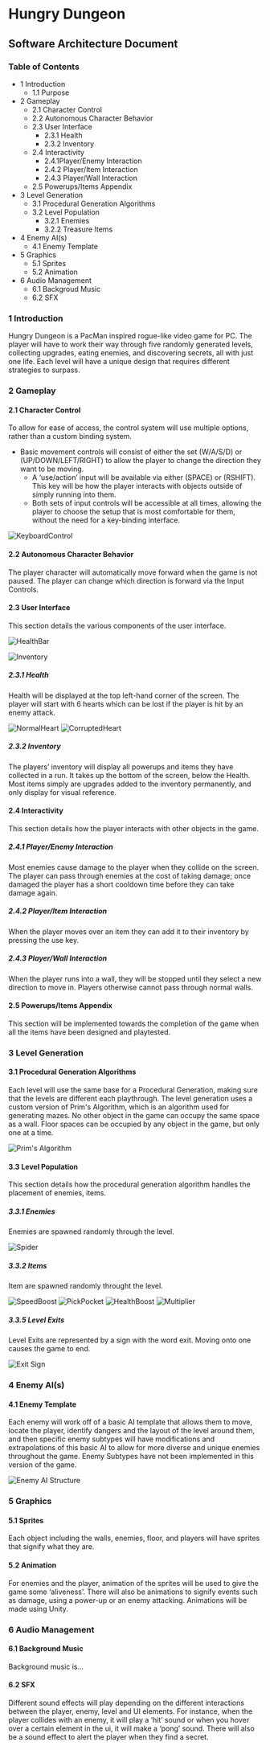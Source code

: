 # Hungry Dungeon 
## Software Architecture Document

### Table of Contents

* 1 Introduction
	* 1.1 Purpose
* 2 Gameplay
	* 2.1 Character Control
	* 2.2 Autonomous Character Behavior
	* 2.3 User Interface
		* 2.3.1 Health
		* 2.3.2 Inventory
	* 2.4 Interactivity
		* 2.4.1Player/Enemy Interaction
		* 2.4.2 Player/Item Interaction
		* 2.4.3 Player/Wall Interaction
	* 2.5 Powerups/Items Appendix
* 3 Level Generation
	* 3.1 Procedural Generation Algorithms
	* 3.2 Level Population
		* 3.2.1 Enemies
		* 3.2.2 Treasure Items
* 4 Enemy AI(s)
	* 4.1 Enemy Template
* 5 Graphics
	* 5.1 Sprites
	* 5.2 Animation
* 6 Audio Management
	* 6.1 Backgroud Music
	* 6.2 SFX

### 1 Introduction

Hungry Dungeon is a PacMan inspired rogue-like video game for PC. The player will have to work their way through five randomly generated levels, collecting upgrades, eating enemies, and discovering secrets, all with just one life. Each level will have a unique design that requires different strategies to surpass. 

### 2 Gameplay

#### 2.1 Character Control

To allow for ease of access, the control system will use multiple options, rather than a custom binding system. 
* Basic movement controls will consist of either the set (W/A/S/D) or (UP/DOWN/LEFT/RIGHT) to allow the player to change the direction they want to be moving. 
	* A ‘use/action’ input will be available via either (SPACE) or (RSHIFT). This key will be how the player interacts with objects outside of simply running into them.
	* Both sets of input controls will be accessible at all times, allowing the player to choose the setup that is most comfortable for them, without the need for a key-binding interface.

![KeyboardControl](/docs/images/KeyboardControl.jpg?raw=true "KeyboardControl")

#### 2.2 Autonomous Character Behavior

The player character will automatically move forward when the game is not paused. The player can change which direction is forward via the Input Controls.

#### 2.3 User Interface	

This section details the various components of the user interface.

![HealthBar](/docs/images/ItemImages/HealthBar.png?raw=true "HealthBar")

![Inventory](/docs/images/ItemImages/Inventory.png?raw=true "Inventory")

##### 2.3.1 Health

Health will be displayed at the top left-hand corner of the screen. The player will start with 6 hearts which can be lost if the player is hit by an enemy attack.

![NormalHeart](/docs/images/ItemImages/Heart.gif?raw=true "NormalHeart")
![CorruptedHeart](/docs/images/ItemImages/CorruptedHeart.gif?raw=true "CorruptedHeart")

##### 2.3.2 Inventory

The players’ inventory will display all powerups and items they have collected in a run. It takes up the bottom of the screen, below the Health. Most items simply are upgrades added to the inventory permanently, and only display for visual reference.

#### 2.4 Interactivity

This section details how the player interacts with other objects in the game.

##### 2.4.1 Player/Enemy Interaction

Most enemies cause damage to the player when they collide on the screen. The player can pass through enemies at the cost of taking damage; once damaged the player has a short cooldown time before they can take damage again.

##### 2.4.2 Player/Item Interaction

When the player moves over an item they can add it to their inventory by pressing the use key.

##### 2.4.3 Player/Wall Interaction

When the player runs into a wall, they will be stopped until they select a new direction to move in. Players otherwise cannot pass through normal walls.

#### 2.5 Powerups/Items Appendix

This section will be implemented towards the completion of the game when all the items have been designed and playtested.

### 3 Level Generation

#### 3.1 Procedural Generation Algorithms

Each level will use the same base for a Procedural Generation, making sure that the levels are different each playthrough. The level generation uses a custom version of Prim's Algorithm, which is an algorithm used for generating mazes. No other object in the game can occupy the same space as a wall. Floor spaces can be occupied by any object in the game, but only one at a time. 

![Prim's Algorithm](/docs/images/ItemImages/MapGeneration.png?raw=true "Prim's Algorithm")

#### 3.3 Level Population

This section details how the procedural generation algorithm handles the placement of enemies, items.

##### 3.3.1 Enemies

Enemies are spawned randomly through the level.

![Spider](/docs/images/CharacterImages/Spiders.png?raw=true "Spider")

##### 3.3.2 Items

Item are spawned randomly throught the level.

![SpeedBoost](/docs/images/ItemImages/SpeedBoost2.gif?raw=true "SpeedBoost")
![PickPocket](/docs/images/ItemImages/PickPocket2.gif?raw=true "PickPocket")
![HealthBoost](/docs/images/ItemImages/HealthBoost2.gif?raw=true "HealthBoost")
![Multiplier](/docs/images/ItemImages/Multiplier.gif?raw=true "Multiplier")

##### 3.3.5 Level Exits

Level Exits are represented by a sign with the word exit. Moving onto one causes the game to end.

![Exit Sign](/docs/images/ItemImages/Exit.gif?raw=true "Exit Sign")

### 4 Enemy AI(s)

#### 4.1 Enemy Template

Each enemy will work off of a basic AI template that allows them to move, locate the player, identify dangers and the layout of the level around them, and then specific enemy subtypes will have modifications and extrapolations of this basic AI to allow for more diverse and unique enemies throughout the game. Enemy Subtypes have not been implemented in this version of the game.

![Enemy AI Structure](/docs/images/enemyAIStructure.png?raw=true "Enemy AI Structure")

### 5 Graphics

#### 5.1 Sprites

Each object including the walls, enemies, floor, and players will have sprites that signify what they are.

#### 5.2 Animation

For enemies and the player, animation of the sprites will be used to give the game some ‘aliveness’. There will also be animations to signify events such as damage, using a power-up or an enemy attacking. Animations will be made using Unity.

### 6 Audio Management

#### 6.1 Background Music

Background music is...

#### 6.2 SFX

Different sound effects will play depending on the different interactions between the player, enemy, level and UI elements. For instance, when the player collides with an enemy, it will play a ‘hit’ sound or when you hover over a certain element in the ui, it will make a ‘pong’ sound. There will also be a sound effect to alert the player when they find a secret.
